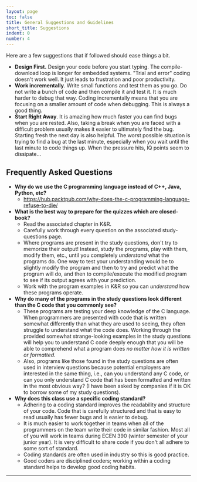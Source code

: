 ```yaml
---
layout: page
toc: false
title: General Suggestions and Guidelines
short_title: Suggestions
indent: 0
number: 4
---
```

Here are a few suggestions that if followed should ease things a bit. 

  * **Design First.** Design your code before you start typing. The compile-download loop is longer for embedded systems. "Trial and error" coding doesn't work well. It just leads to frustration and poor productivity.
  * **Work incrementally**. Write small functions and test them as you go. Do not write a bunch of code and then compile it and test it. It is much harder to debug that way. Coding incrementally means that you are focusing on a smaller amount of code when debugging. This is always a good thing.
  * **Start Right Away**. It is amazing how much faster you can find bugs when you are rested. Also, taking a break when you are faced with a difficult problem usually makes it easier to ultimately find the bug. Starting fresh the next day is also helpful. The worst possible situation is trying to find a bug at the last minute, especially when you wait until the last minute to code things up. When the pressure hits, IQ points seem to dissipate...



## Frequently Asked Questions 

  - **Why do we use the C programming language instead of C++, Java, Python, etc?**
    - <https://hub.packtpub.com/why-does-the-c-programming-language-refuse-to-die/>
  - **What is the best way to prepare for the quizzes which are closed-book?**
    - Read the associated chapter in K&R.
    - Carefully work through every question on the associated study-questions page.
    - Where programs are present in the study questions, don't try to memorize their output! Instead, study the programs, play with them, modify them, etc., until you completely *understand* what the programs do. One way to test your understanding would be to slightly modify the program and then to try and predict what the program will do, and then to compile/execute the modified program to see if its output agrees with your prediction.
    - Work with the program examples in K&R so you can *understand* how these programs operate.
  - **Why do many of the programs in the study questions look different than the C code that you commonly see?**
    - These programs are testing your deep knowledge of the C language. When programmers are presented with code that is written somewhat differently than what they are used to seeing, they often struggle to understand what the code does. Working through the provided somewhat strange-looking examples in the study questions will help you to understand C code deeply enough that you will be able to comprehend what a program does *no matter how it is written or formatted.*
    - Also, programs like those found in the study questions are often used in interview questions because potential employers are interested in the same thing, i.e., can you understand any C code, or can you only understand C code that has been formatted and written in the most obvious way? (I have been asked by companies if it is OK to borrow some of my study questions).
  - **Why does this class use a specific coding standard?**
    - Adhering to a coding standard improves the readability and structure of your code. Code that is carefully structured and that is easy to read usually has fewer bugs and is easier to debug.
    - It is much easier to work together in teams when all of the programmers on the team write their code in similar fashion. Most all of you will work in teams during ECEN 390 (winter semester of your junior year). It is very difficult to share code if you don't all adhere to some sort of standard.
    - Coding standards are often used in industry so this is good practice.
    - Good coders are disciplined coders; working within a coding standard helps to develop good coding habits.

---